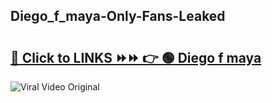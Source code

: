 
 ## Diego_f_maya-Only-Fans-Leaked

# <h2><a href="https://clipsfans.com/Diego_f_maya&ref=git">🔗 Click to LINKS ⏩⏩ 👉 🟢 Diego f maya </a></h2>

<a href="https://clipsfans.com/Diego_f_maya&ref=git" rel="nofollow" data-target="animated-image.originalLink"><img src="https://i.ibb.co.com/xMMVF88/686577567.gif" alt="Viral Video Original" style="max-width: 100%; display: inline-block;" data-target="animated-image.originalImage"></a>
